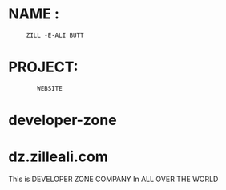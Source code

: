 # NAME :
         ZILL -E-ALI BUTT
# PROJECT: 
            WEBSITE
# developer-zone 
# dz.zilleali.com
This is DEVELOPER ZONE COMPANY In ALL OVER THE WORLD 
